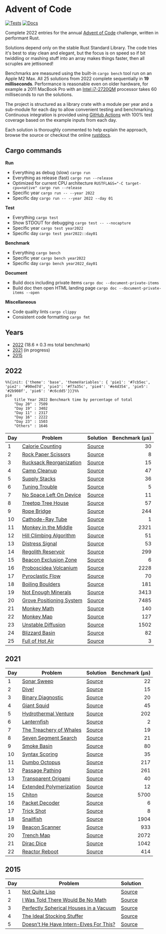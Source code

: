 # Advent of Code

[![Tests](https://img.shields.io/github/actions/workflow/status/maneatingape/advent-of-code-rust/tests.yml?label=tests)](https://github.com/maneatingape/advent-of-code-rust/actions/workflows/tests.yml) [![Docs](https://img.shields.io/github/actions/workflow/status/maneatingape/advent-of-code-rust/docs.yml?color=blue&label=docs)](https://maneatingape.github.io/advent-of-code-rust/aoc/)

Complete 2022 entries for the annual [Advent of Code](https://adventofcode.com/) challenge, written in performant Rust.

Solutions depend only on the stable Rust Standard Library. The code tries it's best to stay clean and elegant, but the focus is on speed so if bit twiddling or mashing stuff into an array makes things faster, then all scruples are jettisoned!

Benchmarks are measured using the built-in `cargo bench` tool run on an Apple M2 Max. All 25 solutions from 2022 complete sequentially in **19 milliseconds**. Performance is reasonable even on older hardware, for example a 2011 MacBook Pro with an [Intel i7-2720QM](https://ark.intel.com/content/www/us/en/ark/products/50067/intel-core-i72720qm-processor-6m-cache-up-to-3-30-ghz.html) processor takes 60 milliseconds to run the solutions.

The project is structured as a library crate with a module per year and a sub-module for each day to allow convenient testing and benchmarking. Continuous integration is provided using [GitHub Actions](https://docs.github.com/en/actions) with 100% test coverage based on the example inputs from each day.

Each solution is thoroughly commented to help explain the approach, browse the source or checkout the online [rustdocs](https://maneatingape.github.io/advent-of-code-rust/aoc/).

## Cargo commands

**Run**
* Everything as debug (slow) `cargo run`
* Everything as release (fast) `cargo run --release`
* Optimized for current CPU architecture `RUSTFLAGS="-C target-cpu=native" cargo run --release`
* Specific year `cargo run -- --year 2022`
* Specific day `cargo run -- --year 2022 --day 01`

**Test**
* Everything `cargo test`
* Show STDOUT for debugging `cargo test -- --nocapture`
* Specific year `cargo test year2022`
* Specific day `cargo test year2022::day01`

**Benchmark**
* Everything `cargo bench`
* Specific year `cargo bench year2022`
* Specific day `cargo bench year2022_day01`

**Document**
* Build docs including private items `cargo doc --document-private-items`
* Build doc then open HTML landing page `cargo doc --document-private-items --open`

**Miscellaneous**
* Code quality lints `cargo clippy`
* Consistent code formatting `cargo fmt`

## Years

* [2022](#2022) (18.6 ± 0.3 ms total benchmark)
* [2021](#2021) (in progress)
* [2015](#2015)

## 2022

```mermaid
%%{init: {'theme': 'base', 'themeVariables': { 'pie1': '#7cb5ec', 'pie2': '#90ed7d', 'pie3': '#f7a35c', 'pie4': '#e4d354', 'pie5': '#2b908f', 'pie6': '#c6cdd5'}}}%%
pie
    title Year 2022 Benchmark time by percentage of total
    "Day 20" : 7509
    "Day 19" : 3402
    "Day 11" : 2317
    "Day 16" : 2222
    "Day 23" : 1503
    "Others" : 1646
```

| Day | Problem | Solution | Benchmark (μs) |
| --- | --- | --- | --: |
| 1 | [Calorie Counting](https://adventofcode.com/2022/day/1) | [Source](src/year2022/day01.rs) | 30 |
| 2 | [Rock Paper Scissors](https://adventofcode.com/2022/day/2) | [Source](src/year2022/day02.rs) | 8 |
| 3 | [Rucksack Reorganization](https://adventofcode.com/2022/day/3) | [Source](src/year2022/day03.rs) | 15 |
| 4 | [Camp Cleanup](https://adventofcode.com/2022/day/4) | [Source](src/year2022/day04.rs) | 47 |
| 5 | [Supply Stacks](https://adventofcode.com/2022/day/5) | [Source](src/year2022/day05.rs) | 36 |
| 6 | [Tuning Trouble](https://adventofcode.com/2022/day/6) | [Source](src/year2022/day06.rs) | 5 |
| 7 | [No Space Left On Device](https://adventofcode.com/2022/day/7) | [Source](src/year2022/day07.rs) | 11 |
| 8 | [Treetop Tree House](https://adventofcode.com/2022/day/8) | [Source](src/year2022/day08.rs) | 57 |
| 9 | [Rope Bridge](https://adventofcode.com/2022/day/9) | [Source](src/year2022/day09.rs) | 244 |
| 10 | [Cathode-Ray Tube](https://adventofcode.com/2022/day/10) | [Source](src/year2022/day10.rs) | 1 |
| 11 | [Monkey in the Middle](https://adventofcode.com/2022/day/11) | [Source](src/year2022/day11.rs) | 2321 |
| 12 | [Hill Climbing Algorithm](https://adventofcode.com/2022/day/12) | [Source](src/year2022/day12.rs) | 51 |
| 13 | [Distress Signal](https://adventofcode.com/2022/day/13) | [Source](src/year2022/day13.rs) | 53 |
| 14 | [Regolith Reservoir](https://adventofcode.com/2022/day/14) | [Source](src/year2022/day14.rs) | 299 |
| 15 | [Beacon Exclusion Zone](https://adventofcode.com/2022/day/15) | [Source](src/year2022/day15.rs) | 6 |
| 16 | [Proboscidea Volcanium](https://adventofcode.com/2022/day/16) | [Source](src/year2022/day16.rs) | 2228 |
| 17 | [Pyroclastic Flow](https://adventofcode.com/2022/day/17) | [Source](src/year2022/day17.rs) | 70 |
| 18 | [Boiling Boulders](https://adventofcode.com/2022/day/18) | [Source](src/year2022/day18.rs) | 181 |
| 19 | [Not Enough Minerals](https://adventofcode.com/2022/day/19) | [Source](src/year2022/day19.rs) | 3413 |
| 20 | [Grove Positioning System](https://adventofcode.com/2022/day/20) | [Source](src/year2022/day20.rs) | 7485 |
| 21 | [Monkey Math](https://adventofcode.com/2022/day/21) | [Source](src/year2022/day21.rs) | 140 |
| 22 | [Monkey Map](https://adventofcode.com/2022/day/22) | [Source](src/year2022/day22.rs) | 127 |
| 23 | [Unstable Diffusion](https://adventofcode.com/2022/day/23) | [Source](src/year2022/day23.rs) | 1502 |
| 24 | [Blizzard Basin](https://adventofcode.com/2022/day/24) | [Source](src/year2022/day24.rs) | 82 |
| 25 | [Full of Hot Air](https://adventofcode.com/2022/day/25) | [Source](src/year2022/day25.rs) | 3 |

## 2021

| Day | Problem | Solution | Benchmark (μs) |
| --- | --- | --- | --: |
| 1 | [Sonar Sweep](https://adventofcode.com/2021/day/1) | [Source](src/year2021/day01.rs) | 22 |
| 2 | [Dive!](https://adventofcode.com/2021/day/2) | [Source](src/year2021/day02.rs) | 15 |
| 3 | [Binary Diagnostic](https://adventofcode.com/2021/day/3) | [Source](src/year2021/day03.rs) | 20 |
| 4 | [Giant Squid](https://adventofcode.com/2021/day/4) | [Source](src/year2021/day04.rs) | 45 |
| 5 | [Hydrothermal Venture](https://adventofcode.com/2021/day/5) | [Source](src/year2021/day05.rs) | 202 |
| 6 | [Lanternfish](https://adventofcode.com/2021/day/6) | [Source](src/year2021/day06.rs) | 2 |
| 7 | [The Treachery of Whales](https://adventofcode.com/2021/day/7) | [Source](src/year2021/day07.rs) | 19 |
| 8 | [Seven Segment Search](https://adventofcode.com/2021/day/8) | [Source](src/year2021/day08.rs) | 21 |
| 9 | [Smoke Basin](https://adventofcode.com/2021/day/9) | [Source](src/year2021/day09.rs) | 80 |
| 10 | [Syntax Scoring](https://adventofcode.com/2021/day/10) | [Source](src/year2021/day10.rs) | 35 |
| 11 | [Dumbo Octopus](https://adventofcode.com/2021/day/11) | [Source](src/year2021/day11.rs) | 217 |
| 12 | [Passage Pathing](https://adventofcode.com/2021/day/12) | [Source](src/year2021/day12.rs) | 261 |
| 13 | [Transparent Origami](https://adventofcode.com/2021/day/13) | [Source](src/year2021/day13.rs) | 40 |
| 14 | [Extended Polymerization](https://adventofcode.com/2021/day/14) | [Source](src/year2021/day14.rs) | 12 |
| 15 | [Chiton](https://adventofcode.com/2021/day/15) | [Source](src/year2021/day15.rs) | 5700 |
| 16 | [Packet Decoder](https://adventofcode.com/2021/day/16) | [Source](src/year2021/day16.rs) | 6 |
| 17 | [Trick Shot](https://adventofcode.com/2021/day/17) | [Source](src/year2021/day17.rs) | 8 |
| 18 | [Snailfish](https://adventofcode.com/2021/day/18) | [Source](src/year2021/day18.rs) | 1904 |
| 19 | [Beacon Scanner](https://adventofcode.com/2021/day/19) | [Source](src/year2021/day19.rs) | 933 |
| 20 | [Trench Map](https://adventofcode.com/2021/day/20) | [Source](src/year2021/day20.rs) | 2072 |
| 21 | [Dirac Dice](https://adventofcode.com/2021/day/21) | [Source](src/year2021/day21.rs) | 1042 |
| 22 | [Reactor Reboot](https://adventofcode.com/2021/day/22) | [Source](src/year2021/day22.rs) | 414 |

## 2015

| Day | Problem | Solution |
| --- | --- | --- |
| 1 | [Not Quite Lisp](https://adventofcode.com/2015/day/1) | [Source](src/year2015/day01.rs) |
| 2 | [I Was Told There Would Be No Math](https://adventofcode.com/2015/day/2) | [Source](src/year2015/day02.rs) |
| 3 | [Perfectly Spherical Houses in a Vacuum](https://adventofcode.com/2015/day/3) | [Source](src/year2015/day03.rs) |
| 4 | [The Ideal Stocking Stuffer](https://adventofcode.com/2015/day/4) | [Source](src/year2015/day04.rs) |
| 5 | [Doesn't He Have Intern-Elves For This?](https://adventofcode.com/2015/day/5) | [Source](src/year2015/day05.rs) |

